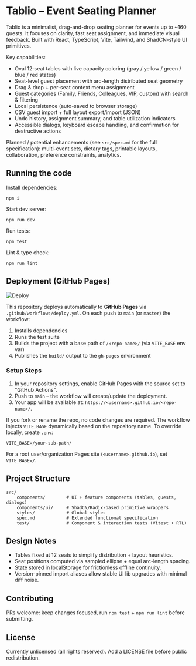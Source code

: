 # Tablio – Event Seating Planner

Tablio is a minimalist, drag-and-drop seating planner for events up to ~160 guests. It focuses on clarity, fast seat assignment, and immediate visual feedback. Built with React, TypeScript, Vite, Tailwind, and ShadCN-style UI primitives.

Key capabilities:
- Oval 12‑seat tables with live capacity coloring (gray / yellow / green / blue / red states)
- Seat-level guest placement with arc-length distributed seat geometry
- Drag & drop + per-seat context menu assignment
- Guest categories (Family, Friends, Colleagues, VIP, custom) with search & filtering
- Local persistence (auto-saved to browser storage)
- CSV guest import + full layout export/import (JSON)
- Undo history, assignment summary, and table utilization indicators
- Accessible dialogs, keyboard escape handling, and confirmation for destructive actions

Planned / potential enhancements (see `src/spec.md` for the full specification): multi-event sets, dietary tags, printable layouts, collaboration, preference constraints, analytics.

## Running the code

Install dependencies:

```
npm i
```

Start dev server:

```
npm run dev
```

Run tests:

```
npm test
```

Lint & type check:

```
npm run lint
```

## Deployment (GitHub Pages)

![Deploy](https://github.com/gingi/tablio/actions/workflows/deploy.yml/badge.svg)

This repository deploys automatically to **GitHub Pages** via `.github/workflows/deploy.yml`. On each push to `main` (or `master`) the workflow:

1. Installs dependencies
2. Runs the test suite
3. Builds the project with a base path of `/<repo-name>/` (via `VITE_BASE` env var)
4. Publishes the `build/` output to the `gh-pages` environment

### Setup Steps

1. In your repository settings, enable GitHub Pages with the source set to "GitHub Actions".
2. Push to `main` – the workflow will create/update the deployment.
3. Your app will be available at: `https://<username>.github.io/<repo-name>/`.

If you fork or rename the repo, no code changes are required. The workflow injects `VITE_BASE` dynamically based on the repository name. To override locally, create `.env`:

```
VITE_BASE=/your-sub-path/
```

For a root user/organization Pages site (`<username>.github.io`), set `VITE_BASE=/`.

## Project Structure

```
src/
	components/        # UI + feature components (tables, guests, dialogs)
	components/ui/     # ShadCN/Radix-based primitive wrappers
	styles/            # Global styles
	spec.md            # Extended functional specification
	test/              # Component & interaction tests (Vitest + RTL)
```

## Design Notes

- Tables fixed at 12 seats to simplify distribution + layout heuristics.
- Seat positions computed via sampled ellipse + equal arc-length spacing.
- State stored in localStorage for frictionless offline continuity.
- Version-pinned import aliases allow stable UI lib upgrades with minimal diff noise.

## Contributing

PRs welcome: keep changes focused, run `npm test` + `npm run lint` before submitting.

## License

Currently unlicensed (all rights reserved). Add a LICENSE file before public redistribution.
